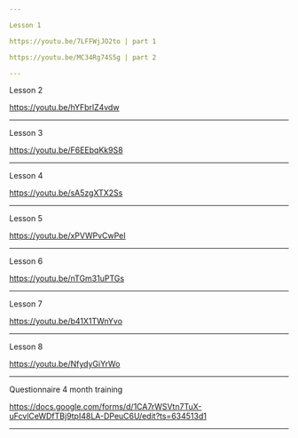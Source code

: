 ```yaml
---

Lesson 1

https://youtu.be/7LFFWjJO2to | part 1

https://youtu.be/MC34Rg74S5g | part 2

---
```


Lesson 2

https://youtu.be/hYFbrlZ4vdw

---

Lesson 3

https://youtu.be/F6EEbqKk9S8

---

Lesson 4

https://youtu.be/sA5zgXTX2Ss

---

Lesson 5

https://youtu.be/xPVWPvCwPeI

---

Lesson 6

https://youtu.be/nTGm31uPTGs

--- 

Lesson 7

https://youtu.be/b41X1TWnYvo

---

Lesson 8

https://youtu.be/NfydyGiYrWo

---

Questionnaire 4 month training

https://docs.google.com/forms/d/1CA7rWSVtn7TuX-uFcvlCeWDfTBj9tpI48LA-DPeuC6U/edit?ts=634513d1

---
